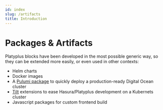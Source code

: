 ```yaml
---
id: index
slug: /artifacts
title: Introduction
---
```


# Packages & Artifacts

Platyplus blocks have been developed in the most possible generic way, so they can be extended more easily, or even used in other contexts:

- Helm charts
- Docker images
- A [Pulumi package](artifacts/pulumi) to quickly deploy a production-ready Digital Ocean cluster
- <a href="https://tilt.dev/" target="_blank">Tilt</a> extensions to ease Hasura/Platyplus development on a Kubernets cluster
- Javascript packages for custom frontend build
